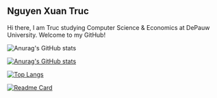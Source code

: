 Nguyen Xuan Truc 
--------------------------------------------------

Hi there, I am Truc studying Computer Science & Economics at DePauw University. Welcome to my GitHub! 

![Anurag's GitHub stats](https://github-readme-stats.vercel.app/api?username=trucnguyen10&show_icons=true&bg_color=00000000)

[![Anurag's GitHub stats](https://github-readme-stats.vercel.app/api?username=trucnguyen10)](https://github.com/anuraghazra/github-readme-stats)

[![Top Langs](https://github-readme-stats.vercel.app/api/top-langs/?username=trucnguyen10)](https://github.com/anuraghazra/github-readme-stats)

[![Readme Card](https://github-readme-stats.vercel.app/api/pin/?username=trucnguyen10)](https://github.com/anuraghazra/github-readme-stats)


